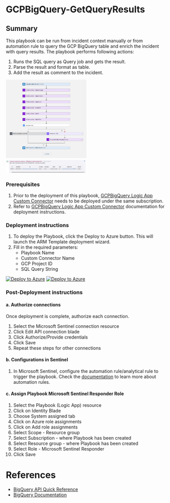 # GCPBigQuery-GetQueryResults

## Summary

This playbook can be run from incident context manually or from automation rule to query the GCP BigQuery table and enrich the incident with query results. The playbook performs following actions:

1. Runs the SQL query as Query job and gets the result.
2. Parse the result and format as table.
3. Add the result as comment to the incident. 

<img src="./images/GCPBigQuery-GetQueryResults_light.jpg" width="50%"/><br>
<img src="./images/GCPBigQuery-GetQueryResultsOutput_light.jpg" width="50%"/><br>

### Prerequisites

1. Prior to the deployment of this playbook, [GCPBigQuery Logic App Custom Connector](../../CustomConnector/GCPBigQueryCustomConnector/azuredeploy.json) needs to be deployed under the same subscription.
2. Refer to [GCPBigQuery Logic App Custom Connector](../../CustomConnector/GCPBigQueryCustomConnector/readme.md) documentation for deployment instructions.

### Deployment instructions

1. To deploy the Playbook, click the Deploy to Azure button. This will launch the ARM Template deployment wizard.
2. Fill in the required parameters:
    * Playbook Name
    * Custom Connector Name
    * GCP Project ID
    * SQL Query String

[![Deploy to Azure](https://aka.ms/deploytoazurebutton)](https://portal.azure.com/#create/Microsoft.Template/uri/https%3A%2F%2Fraw.githubusercontent.com%2FAzure%2FAzure-Sentinel%2Fmaster%2FSolutions%2FGoogle%2520Cloud%2520Platform%2520BigQuery%2FPlaybooks%2FGCPBigQueryPlaybooks%2FGCPBigQuery-GetQueryResults%2Fazuredeploy.json) [![Deploy to Azure](https://aka.ms/deploytoazuregovbutton)](https://portal.azure.us/#create/Microsoft.Template/uri/https%3A%2F%2Fraw.githubusercontent.com%2FAzure%2FAzure-Sentinel%2Fmaster%2FSolutions%2FGoogle%2520Cloud%2520Platform%2520BigQuery%2FPlaybooks%2FGCPBigQueryPlaybooks%2FGCPBigQuery-GetQueryResults%2Fazuredeploy.json)

### Post-Deployment instructions

#### a. Authorize connections

Once deployment is complete, authorize each connection.

1. Select the Microsoft Sentinel connection resource
2. Click Edit API connection blade
3. Click Authorize/Provide credentials
4. Click Save
5. Repeat these steps for other connections

#### b. Configurations in Sentinel

1. In Microsoft Sentinel, configure the automation rule/analytical rule to trigger the playbook. Check the [documentation](https://docs.microsoft.com/azure/sentinel/tutorial-respond-threats-playbook) to learn more about automation rules.

#### c. Assign Playbook Microsoft Sentinel Responder Role
1. Select the Playbook (Logic App) resource
2. Click on Identity Blade
3. Choose System assigned tab
4. Click on Azure role assignments
5. Click on Add role assignments
6. Select Scope - Resource group
7. Select Subscription - where Playbook has been created
8. Select Resource group - where Playbook has been created
9. Select Role - Microsoft Sentinel Responder
10. Click Save

#  References
 - [BigQuery API Quick Reference](https://cloud.google.com/bigquery/docs/reference/rest)
 - [BigQuery Documentation](https://cloud.google.com/bigquery/docs)